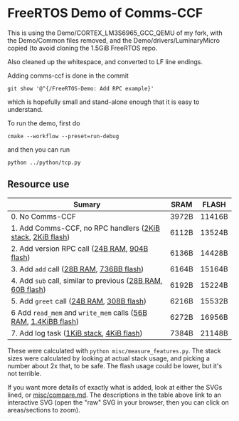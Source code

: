 # FreeRTOS Demo of Comms-CCF

This is using the Demo/CORTEX_LM3S6965_GCC_QEMU of my fork, with the
Demo/Common files removed, and the Demo/drivers/LuminaryMicro copied
(to avoid cloning the 1.5GiB FreeRTOS repo.

Also cleaned up the whitespace, and converted to LF line endings.

Adding comms-ccf is done in the commit
```
git show '@^{/FreeRTOS-Demo: Add RPC example}'
```
which is hopefully small and stand-alone enough that it is easy to
understand.

To run the demo, first do
```
cmake --workflow --preset=run-debug
```
and then you can run
```
python ../python/tcp.py
```

## Resource use

| Sumary                                                                            | SRAM  | FLASH  |
|-----------------------------------------------------------------------------------|-------|--------|
| 0. No Comms-CCF                                                                   | 3972B | 11416B |
| 1. Add Comms-CCF, no RPC handlers ([2KiB stack][1bss], [2KiB flash][1text])       | 6112B | 13524B |
| 2. Add version RPC call ([24B RAM][2bss], [904B flash][2text])                    | 6136B | 14428B |
| 3. Add `add` call ([28B RAM][3bss], [736BB flash][3text])                         | 6164B | 15164B |
| 4. Add `sub` call, similar to previous ([28B RAM][4bss], [60B flash][4text])      | 6192B | 15224B |
| 5. Add `greet` call ([24B RAM][5bss], [308B flash][5text])                        | 6216B | 15532B |
| 6  Add `read_mem` and `write_mem` calls ([56B RAM][6bss], [1.4KiBB flash][6text]) | 6272B | 16956B |
| 7. Add log task ([1KiB stack][7bss], [4KiB flash][7text])                         | 7384B | 21148B |

These were calculated with `python misc/measure_features.py`. The stack
sizes were calculated by looking at actual stack usage, and picking
a number about 2x that, to be safe. The flash usage could be lower,
but it's not terrible.

If you want more details of exactly what is added, look at either the
SVGs lined, or [misc/compare.md](misc/compare.md). The descriptions in
the table above link to an interactive SVG (open the "raw" SVG in your
browser, then you can click on areas/sections to zoom).

[1text]: https://kovirobi.github.io/comms-ccf/compare.0-1.svg#area-FLASH-00000000-output-.text-00000000
[1bss]: https://kovirobi.github.io/comms-ccf/compare.0-1.svg#area-SRAM-20000000-output-.bss-20000164
[2text]: https://kovirobi.github.io/comms-ccf/compare.1-2.svg#area-FLASH-00000000-output-.text-00000000
[2bss]: https://kovirobi.github.io/comms-ccf/compare.1-2.svg#area-SRAM-20000000-output-.bss-20000164
[3text]: https://kovirobi.github.io/comms-ccf/compare.2-3.svg#area-FLASH-00000000-output-.text-00000000
[3bss]: https://kovirobi.github.io/comms-ccf/compare.2-3.svg#area-SRAM-20000000-output-.bss-20000164
[4text]: https://kovirobi.github.io/comms-ccf/compare.3-4.svg#area-FLASH-00000000-output-.text-00000000
[4bss]: https://kovirobi.github.io/comms-ccf/compare.3-4.svg#area-SRAM-20000000-output-.bss-20000164
[5text]: https://kovirobi.github.io/comms-ccf/compare.4-5.svg#area-FLASH-00000000-output-.text-00000000
[5bss]: https://kovirobi.github.io/comms-ccf/compare.4-5.svg#area-SRAM-20000000-output-.bss-20000164
[6text]: https://kovirobi.github.io/comms-ccf/compare.5-6.svg#area-FLASH-00000000-output-.text-00000000
[6bss]: https://kovirobi.github.io/comms-ccf/compare.5-6.svg#area-SRAM-20000000-output-.bss-20000164
[7text]: https://kovirobi.github.io/comms-ccf/compare.6-7.svg#area-FLASH-00000000-output-.text-00000000
[7bss]: https://kovirobi.github.io/comms-ccf/compare.6-7.svg#area-SRAM-20000000-output-.bss-20000164
